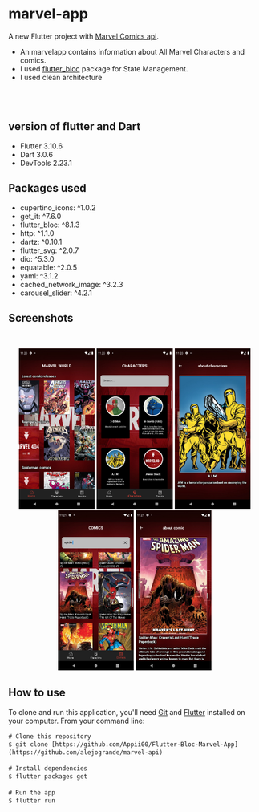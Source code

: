 # marvel-app

A new Flutter project with [Marvel Comics api](https://developer.marvel.com/).

- An marvelapp contains information about All Marvel Characters and comics.
- I used [flutter_bloc](https://pub.dev/packages/flutter_bloc) package for State Management.
- I used clean architecture


</br>
</br>

## version of flutter and Dart
 - Flutter 3.10.6 
 - Dart 3.0.6 
 - DevTools 2.23.1

## Packages used
  - cupertino_icons: ^1.0.2
  - get_it: ^7.6.0
  - flutter_bloc: ^8.1.3
  - http: ^1.1.0
  - dartz: ^0.10.1
  - flutter_svg: ^2.0.7
  - dio: ^5.3.0
  - equatable: ^2.0.5
  - yaml: ^3.1.2
  - cached_network_image: ^3.2.3
  - carousel_slider: ^4.2.1


## Screenshots

<br>
<p align="center">
<img src="screenshot/Screenshot_1690543233.png" width="30%">
<img src="screenshot/Screenshot_1690543242.png" width="30%">
<img src="screenshot/Screenshot_1690543249.png" width="30%">
<img src="screenshot/Screenshot_1690543273.png" width="30%">
<img src="screenshot/Screenshot_1690543282.png" width="30%">
  
</p>

## How to use

To clone and run this application, you'll need [Git](https://git-scm.com/downloads) and [Flutter](https://flutter.dev/docs/get-started/install) installed on your computer. From your command line:

```
# Clone this repository
$ git clone [https://github.com/Appii00/Flutter-Bloc-Marvel-App](https://github.com/alejogrande/marvel-api)

# Install dependencies
$ flutter packages get

# Run the app
$ flutter run
```
